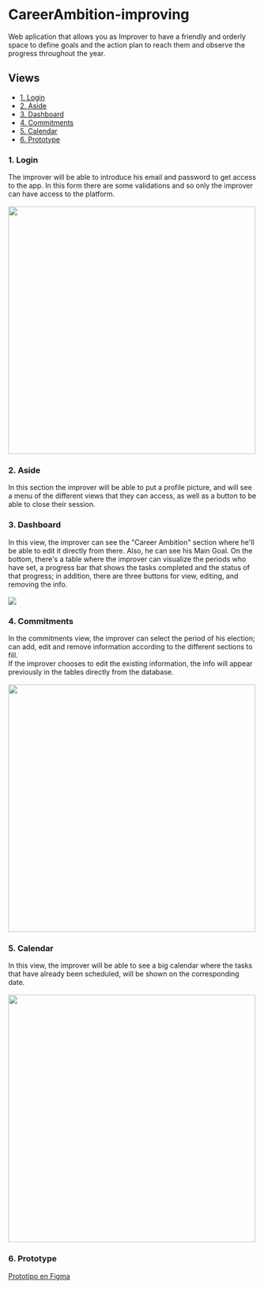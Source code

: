 # CareerAmbition-improving
Web aplication that allows you as Improver to have a friendly and orderly space to define goals and the action plan to reach them and observe the progress throughout the year.

## Views

* [1. Login](#1-login)
* [2. Aside](#2-aside)
* [3. Dashboard](#3-dashboard)
* [4. Commitments](#4-commitments)
* [5. Calendar](#5-calendar)
* [6. Prototype](#6-prototype)


### 1. Login
The improver will be able to introduce his email and password to get access to the app. In this form there are some validations and so only the improver can have access to the platform. </br></br>
<img width="500" src="https://i.ibb.co/SQjzDT3/login.png">

### 2. Aside
In this section the improver will be able to put a profile picture, and will see a menu of the different views that they can access, as well as a button to be able to close their session. 

### 3. Dashboard
In this view, the improver can see the "Career Ambition" section where he'll be able to edit it directly from there. Also, he can see his Main Goal.
On the bottom, there's a table where the improver can visualize the periods who have set, a progress bar that shows the tasks completed and the status of that progress; in addition, there are three buttons for view, editing, and removing the info.</br></br>
<img src="https://i.ibb.co/H4rHcJh/dashboard.png">

### 4. Commitments
In the commitments view, the improver can select the period of his election; can add, edit and remove information according to the different sections to fill.   
If the improver chooses to edit the existing information, the info will appear previously in the tables directly from the database. </br></br>
<img width="500" src="https://i.ibb.co/7tWGzdf/com.png">
                                                                
### 5. Calendar
In this view, the improver will be able to see a big calendar where the tasks that have already been scheduled, will be shown on the corresponding date. </br></br>
<img width="500" src="https://i.ibb.co/j6ph6nP/calendar.png">

### 6. Prototype </br>
[Prototipo en Figma](https://www.figma.com/file/3DpWSbAB9s8q8aAtORRJGm/Codeven?node-id=176%3A2)
